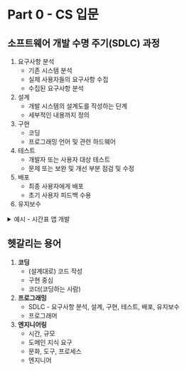 # Part 0 - CS 입문

## 소프트웨어 개발 수명 주기(SDLC) 과정

1. 요구사항 분석
    - 기존 시스템 분석
    - 실제 사용자들의 요구사항 수집
    - 수집된 요구사항 분석
2. 설계
    - 개발 시스템의 설계도를 작성하는 단계
    - 세부적인 내용까지 정의
3. 구현
    - 코딩
    - 프로그래밍 언어 및 관련 하드웨어
4. 테스트
    - 개발자 또는 사용자 대상 테스트
    - 문제 또는 보완 및 개선 부분 점검 및 수정
5. 배포
    - 최종 사용자에게 배포
    - 초기 사용자 피드백 수용
6. 유지보수

<details>
<summary>예시 - 시간표 앱 개발</summary>

1. 요구사항 분석
    - 과목 등록(CRUD)
    - 시간표 작성(CRUD)
    - 충돌 검사(유효성 검증)
    - 알림 기능
2. 설계
    - 로그인 화면
    - 수업 추가 화면
    - 시간표 표시 화면
    - 사용자 정보 저장
3. 구현
    - 언어 선택
    - UI 구현
    - 기능 개발
    - DB 연동
4. 테스트
    - 기능 테스트
    - 버그 수정
    - 시뮬레이션
5. 배포
    - 플레이스토어
    - 앱스토어
    - 사용 설명서
6. 유지보수
    - 버그 수정
    - 기능 개선
    - 보안 패치

</details>

## 헷갈리는 용어
1. **코딩**
    - (설계대로) 코드 작성
    - 구현 중심
    - 코더(코딩하는 사람)
2. **프로그래밍**
    - SDLC - 요구사항 분석, 설계, 구현, 테스트, 배포, 유지보수
    - 프로그래머
3. **엔지니어링**
    - 시간, 규모
    - 도메인 지식 요구
    - 문화, 도구, 프로세스
    - 엔지니어